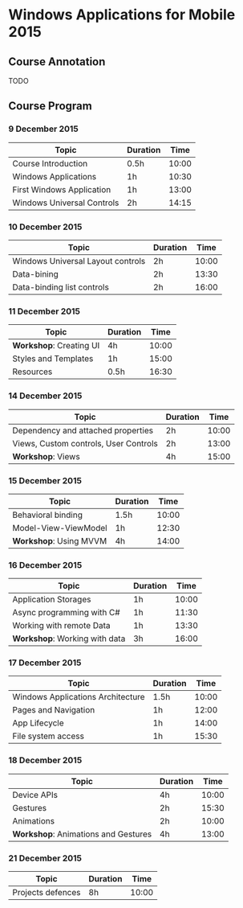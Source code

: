# Windows Applications for Mobile 2015

##  Course Annotation

TODO

##  Course Program

### 9 December 2015

| Topic                      | Duration | Time  |
| -------------------------- | -------- | ----- |
| Course Introduction        | 0.5h     | 10:00 | 
| Windows Applications       | 1h       | 10:30 |
| First Windows Application  | 1h       | 13:00 |
| Windows Universal Controls | 2h       | 14:15 |

### 10 December 2015

| Topic                             | Duration | Time  |
| --------------------------------- | -------- | ----- |
| Windows Universal Layout controls | 2h       | 10:00 | 
| Data-bining                       | 2h       | 13:30 |
| Data-binding list controls        | 2h       | 16:00 |

### 11 December 2015

| Topic                     | Duration | Time  |
| --------------------------| -------- | ----- |
| **Workshop**: Creating UI | 4h       | 10:00 |
| Styles and Templates      | 1h       | 15:00 |
| Resources                 | 0.5h     | 16:30 | 

### 14 December 2015

| Topic                                 | Duration | Time  |
| ------------------------------------- | -------- | ----- |
| Dependency and attached properties    | 2h       | 10:00 |
| Views, Custom controls, User Controls | 2h       | 13:00 |
| **Workshop**: Views                   | 4h       | 15:00 |

### 15 December 2015

| Topic                    | Duration | Time  |
| -------------------------| -------- | ----- |
| Behavioral binding       | 1.5h     | 10:00 |
| Model-View-ViewModel     | 1h       | 12:30 |
| **Workshop**: Using MVVM | 4h       | 14:00 |

### 16 December 2015

| Topic                           | Duration | Time  |
| --------------------------------| -------- | ----- |
| Application Storages            | 1h       | 10:00 |
| Async programming with C#       | 1h       | 11:30 |
| Working with remote Data        | 1h       | 13:30 |
| **Workshop**: Working with data | 3h       | 16:00 |

### 17 December 2015

| Topic                             | Duration | Time  |
| ----------------------------------| -------- | ----- |
| Windows Applications Architecture | 1.5h     | 10:00 |
| Pages and Navigation              | 1h       | 12:00 |
| App Lifecycle                     | 1h       | 14:00 |
| File system access                | 1h       | 15:30 |

### 18 December 2015

| Topic                                 | Duration | Time  |
| ------------------------------------- | -------- | ----- |
| Device APIs                           | 4h       | 10:00 |
| Gestures                              | 2h       | 15:30 |
| Animations                            | 2h       | 10:00 |
| **Workshop**: Animations and Gestures | 4h       | 13:00 |

### 21 December 2015 

| Topic             | Duration | Time  |
| ----------------- | -------- | ----- |
| Projects defences | 8h       | 10:00 |
